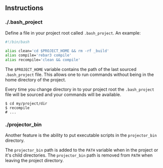 ## Instructions

### ./.bash_project

Define a file in your project root called `.bash_project`. An example:

```bash
#!/bin/bash

alias clean='cd $PROJECT_HOME && rm -rf _build'
alias compile='rebar3 compile'
alias recompile='clean && compile'
```

The `$PROJECT_HOME` variable contains the path of the last sourced
`.bash_project` file. This allows one to run commands without being in the home
directory of the project.

Every time you change directory in to your project root the `.bash_project`
file will be sourced and your commands will be available.

```
$ cd my/project/dir
$ recompile
# ...
```

### ./projector_bin

Another feature is the ability to put executable scripts in the `projector_bin`
directory.

The `projector_bin` path is added to the `PATH` variable when in the project or
it's child directories. The `projector_bin` path is removed from `PATH` when
leaving the project directory.

